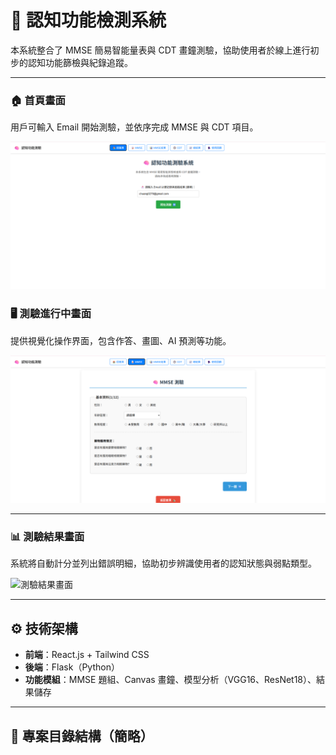 # 🧠 認知功能檢測系統

本系統整合了 MMSE 簡易智能量表與 CDT 畫鐘測驗，協助使用者於線上進行初步的認知功能篩檢與紀錄追蹤。

---

### 🏠 首頁畫面
用戶可輸入 Email 開始測驗，並依序完成 MMSE 與 CDT 項目。

![首頁畫面](https://raw.githubusercontent.com/chuang022/system/main/docs/system_home.png)


### 🖥️ 測驗進行中畫面
提供視覺化操作界面，包含作答、畫圖、AI 預測等功能。

![系統畫面](docs/system_ui.png)

---
### 📊 測驗結果畫面
系統將自動計分並列出錯誤明細，協助初步辨識使用者的認知狀態與弱點類型。

![測驗結果畫面](docs/mmse_result.png)

---
## ⚙️ 技術架構
- **前端**：React.js + Tailwind CSS
- **後端**：Flask（Python）
- **功能模組**：MMSE 題組、Canvas 畫鐘、模型分析（VGG16、ResNet18）、結果儲存

---

## 📁 專案目錄結構（簡略）
